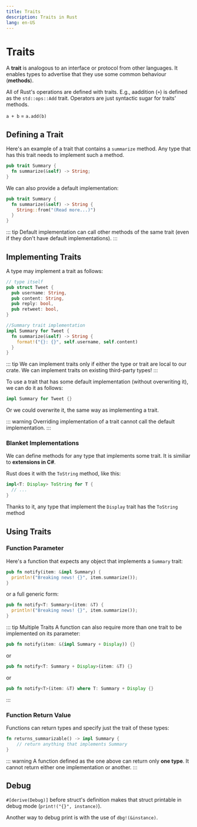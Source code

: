 ```yaml
---
title: Traits
description: Traits in Rust
lang: en-US
---
```


# Traits

A **trait** is analogous to an interface or protocol from other languages. It
enables types to advertise that they use some common behaviour (**methods**).

All of Rust's operations are defined with traits. E.g., aaddition (`+`) is
defined as the `std::ops::Add` trait. Operators are just syntactic sugar for
traits' methods.

`a + b` = `a.add(b)`

## Defining a Trait

Here's an example of a trait that contains a `summarize` method. Any type that
has this trait needs to implement such a method.

```rust
pub trait Summary {
  fn summarize(&self) -> String;
}
```

We can also provide a default implementation:

```rust
pub trait Summary {
  fn summarize(&self) -> String {
    String::from("(Read more...)")
  }
}
```

::: tip 
Default implementation can call other methods of the same trait (even if
they don't have default implementations).
:::

## Implementing Traits

A type may implement a trait as follows:

```rust
// type itself
pub struct Tweet {
  pub username: String,
  pub content: String,
  pub reply: bool,
  pub retweet: bool,
}

//Summary trait implementation
impl Summary for Tweet {
  fn summarize(&self) -> String {
    format!("{}: {}", self.username, self.content)
  }
}
```

::: tip
We can implement traits only if either the type or trait are local
to our crate. We can implement traits on existing third-party types!
:::

To use a trait that has some default implementation (without overwriting it), we
can do it as follows:

```rust
impl Summary for Tweet {}
```

Or we could overwrite it, the same way as implementing a trait.

::: warning
Overriding implementation of a trait cannot call the default implementation.
:::

### Blanket Implementations

We can define methods for any type that implements some trait. It is similiar
to **extensions in C#**.

Rust does it with the `ToString` method, like this:

```rust
impl<T: Display> ToString for T {
  // ...
}
```

Thanks to it, any type that implement the `Display` trait has the `ToString` method

## Using Traits

### Function Parameter

Here's a function that expects any object that implements a `Summary` trait:

```rust
pub fn notify(item: &impl Summary) {
  println!("Breaking news! {}", item.summarize());
}
```

or a full generic form:

```rust
pub fn notify<T: Summary>(item: &T) {
  println!("Breaking news! {}", item.summarize());
}
```

::: tip Multiple Traits
A function can also require more than one trait to be implemented on its parameter:

```rust
pub fn notify(item: &(impl Summary + Display)) {}
```

or

```rust
pub fn notify<T: Summary + Display>(item: &T) {}
```

or

```rust
pub fn notify<T>(item: &T) where T: Summary + Display {}
```
:::

### Function Return Value

Functions can return types and specify just the trait of these types:

```rust
fn returns_summarizable() -> impl Summary {
    // return anything that implements Summary
}
```

::: warning
A function defined as the one above can return only **one type**. It
cannot return either one implementation or another.
:::

## Debug

`#[derive(Debug)]` before struct's definition makes that struct printable in
debug mode (`print!("{}", instance)`).

Another way to debug print is with the use of `dbg!(&instance)`.